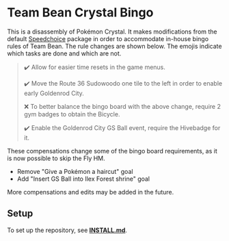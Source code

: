 # Team Bean Crystal Bingo

This is a disassembly of Pokémon Crystal. It makes modifications from the default [Speedchoice](https://github.com/Dabomstew/pokecrystal-speedchoice) package in order to accommodate in-house bingo rules of Team Bean. The rule changes are shown below. The emojis indicate which tasks are done and which are not.

> ✔️ Allow for easier time resets in the game menus.
>
> ✔️ Move the Route 36 Sudowoodo one tile to the left in order to enable early Goldenrod City.
>
> ❌ To better balance the bingo board with the above change, require 2 gym badges to obtain the Bicycle.
>
> ✔️ Enable the Goldenrod City GS Ball event, require the Hivebadge for it.

These compensations change some of the bingo board requirements, as it is now possible to skip the Fly HM.

* Remove "Give a Pokémon a haircut" goal
* Add "Insert GS Ball into Ilex Forest shrine" goal

More compensations and edits may be added in the future.

## Setup

To set up the repository, see [**INSTALL.md**](INSTALL.md).
